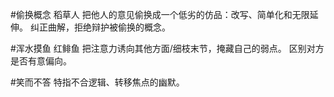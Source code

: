#偷换概念 稻草人
把他人的意见偷换成一个低劣的仿品：改写、简单化和无限延伸。
纠正曲解，拒绝辩护被偷换的概念。

#浑水摸鱼  红鲱鱼
把注意力诱向其他方面/细枝末节，掩藏自己的弱点。
区别对方是否有意偏向。

#笑而不答
特指不合逻辑、转移焦点的幽默。